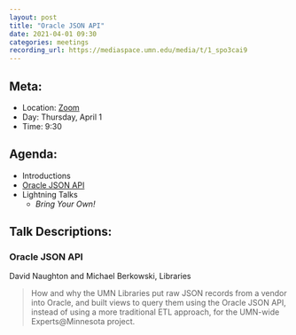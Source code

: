 ```yaml
---
layout: post
title: "Oracle JSON API"
date: 2021-04-01 09:30
categories: meetings
recording_url: https://mediaspace.umn.edu/media/t/1_spo3cai9
---
```


## Meta:

- Location: [Zoom](https://z.umn.edu/cpmstream)
- Day: Thursday, April 1
- Time: 9:30

## Agenda:

- Introductions
- [Oracle JSON API](#oracle-json-api)
- Lightning Talks
  - _Bring Your Own!_

## Talk Descriptions:

### Oracle JSON API
David Naughton and Michael Berkowski, Libraries

> How and why the UMN Libraries put raw JSON records from a vendor into Oracle, and built views to query them using the Oracle JSON API, instead of using a more traditional ETL approach, for the UMN-wide Experts@Minnesota project.
